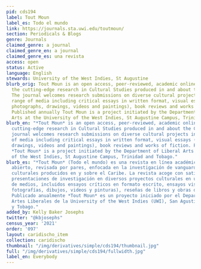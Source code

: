 ```yaml
---
pid: cds194
label: Tout Moun
label_es: Todo el mundo
link: https://journals.sta.uwi.edu/toutmoun/
section: Periodicals & Blogs
genre: Journals
claimed_genre: a journal
claimed_genre_en: a journal
claimed_genre_es: una revista
access: open
status: Active
language: English
stewards: University of the West Indies, St Augustine
blurb_orig: Tout Moun is an open access, peer-reviewed, academic online journal for
  the cutting-edge research in Cultural Studies produced in and about the Caribbean.
  The journal welcomes research submissions on diverse cultural projects in a broad
  range of media including critical essays in written format, visual essays (including
  photographs, drawings, videos and paintings), book reviews and works of fiction.
  Published annually Tout Moun is a project initiated by the Department of Liberal
  Arts at the University of the West Indies, St Augustine Campus, Trinidad and Tobago.
blurb_en: "*Tout Moun* is an open access, peer-reviewed, academic online journal for
  cutting-edge research in Cultural Studies produced in and about the Caribbean. The
  journal welcomes research submissions on diverse cultural projects in a broad range
  of media including critical essays in written format, visual essays (including photographs,
  drawings, videos and paintings), book reviews and works of fiction. Published annually
  *Tout Moun* is a project initiated by the Department of Liberal Arts at the University
  of the West Indies, St Augustine Campus, Trinidad and Tobago."
blurb_es: "*Tout Moun* (Todo el mundo) es una revista en línea académica de acceso
  abierto, revisada por pares, enfocada en la investigación de vanguardia en estudios
  culturales producidos en y sobre el Caribe. La revista acoge con satisfacción las
  presentaciones de investigación en diversos proyectos culturales en una amplia gama
  de medios, incluidos ensayos críticos en formato escrito, ensayos visuales (incluidas
  fotografías, dibujos, videos y pinturas), reseñas de libros y obras de ficción.
  Publicado anualmente *Tout Moun* es un proyecto iniciado por el Departamento de
  Artes Liberales de la University of the West Indies (UWI), San Agustín Campus, Trinidad
  y Tobago."
added_by: Kelly Baker Josephs
twitter: "@kbjosephs"
census_year: '2021'
order: '097'
layout: caridischo_item
collection: caridischo
thumbnail: "/img/derivatives/simple/cds194/thumbnail.jpg"
full: "/img/derivatives/simple/cds194/fullwidth.jpg"
label_en: Everybody
---
```

